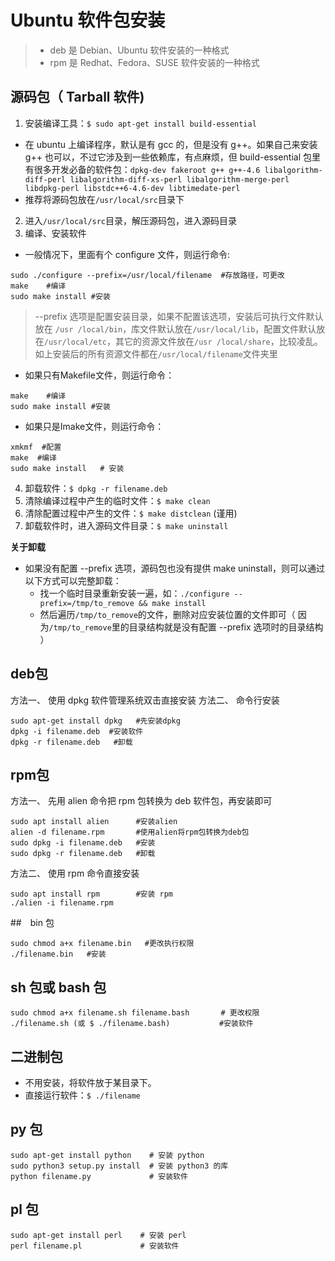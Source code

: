 # Ubuntu 软件包安装

> * deb 是 Debian、Ubuntu 软件安装的一种格式
> * rpm 是 Redhat、Fedora、SUSE 软件安装的一种格式

## 源码包（ Tarball 软件)

1. 安装编译工具：`$ sudo apt-get install build-essential`
* 在 ubuntu 上编译程序，默认是有 gcc 的，但是没有 g++。如果自己来安装 g++ 也可以，不过它涉及到一些依赖库，有点麻烦，但 build-essential 包里有很多开发必备的软件包：`dpkg-dev fakeroot g++ g++-4.6 libalgorithm-diff-perl libalgorithm-diff-xs-perl libalgorithm-merge-perl libdpkg-perl libstdc++6-4.6-dev libtimedate-perl`
* 推荐将源码包放在`/usr/local/src`目录下
2. 进入`/usr/local/src`目录，解压源码包，进入源码目录
3. 编译、安装软件
* 一般情况下，里面有个 configure 文件，则运行命令:
```shell
sudo ./configure --prefix=/usr/local/filename  #存放路径，可更改
make    #编译
sudo make install #安装
```

> --prefix 选项是配置安装目录，如果不配置该选项，安装后可执行文件默认放在 `/usr /local/bin`，库文件默认放在`/usr/local/lib`，配置文件默认放在`/usr/local/etc`，其它的资源文件放在`/usr /local/share`，比较凌乱。如上安装后的所有资源文件都在`/usr/local/filename`文件夹里

* 如果只有Makefile文件，则运行命令：
```shell
make    #编译
sudo make install #安装
```
* 如果只是Imake文件，则运行命令：
```shell
xmkmf  #配置
make  #编译
sudo make install   # 安装
```
4. 卸载软件：`$ dpkg -r filename.deb`
5. 清除编译过程中产生的临时文件：`$ make clean`
6. 清除配置过程中产生的文件：`$ make distclean` (谨用)
7. 卸载软件时，进入源码文件目录：`$ make uninstall`

**关于卸载**

* 如果没有配置 --prefix 选项，源码包也没有提供 make uninstall，则可以通过以下方式可以完整卸载：
  * 找一个临时目录重新安装一遍，如：`./configure --prefix=/tmp/to_remove && make install`
  * 然后遍历`/tmp/to_remove`的文件，删除对应安装位置的文件即可（ 因为`/tmp/to_remove`里的目录结构就是没有配置 --prefix 选项时的目录结构 ）

## deb包

方法一、 使用 dpkg 软件管理系统双击直接安装
方法二、 命令行安装
```shell
sudo apt-get install dpkg   #先安装dpkg
dpkg -i filename.deb  #安装软件
dpkg -r filename.deb   #卸载
```
## rpm包
方法一、 先用 alien 命令把 rpm 包转换为 deb 软件包，再安装即可

```shell
sudo apt install alien      #安装alien
alien -d filename.rpm       #使用alien将rpm包转换为deb包
sudo dpkg -i filename.deb   #安装
sudo dpkg -r filename.deb   #卸载
```
方法二、 使用 rpm 命令直接安装

```shell
sudo apt install rpm        #安装 rpm
./alien -i filename.rpm
```

##　bin 包

```shell
sudo chmod a+x filename.bin   #更改执行权限
./filename.bin   #安装
```

## sh 包或 bash 包

```shell
sudo chmod a+x filename.sh filename.bash       # 更改权限
./filename.sh (或 $ ./filename.bash)           #安装软件
```

## 二进制包

* 不用安装，将软件放于某目录下。
* 直接运行软件：`$ ./filename`

## py 包

```shell
sudo apt-get install python    # 安装 python
sudo python3 setup.py install  # 安装 python3 的库
python filename.py             # 安装软件
```

## pl 包

```shell
sudo apt-get install perl    # 安装 perl
perl filename.pl             # 安装软件
```
